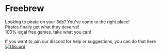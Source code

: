 # Freebrew
Looking to pirate on your 3ds? You've come to the right place!                                                                             
Pirates finally get what they deserve!                                                                                                     
100% legal free games, take what you can!

If you want to join our discord for help or suggestions, you can do that here                                                             
[![Discord](https://discordapp.com/api/guilds/478279874008580096/widget.png?style=banner3&time-)](https://discord.gg/nhvWK2Q)
